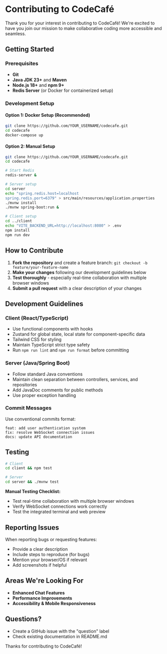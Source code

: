 # Contributing to CodeCafé

Thank you for your interest in contributing to CodeCafé! We're excited to have you join our mission to make collaborative coding more accessible and seamless.

## Getting Started

### Prerequisites

- **Git**
- **Java JDK 23+** and **Maven**
- **Node.js 18+** and **npm 9+**
- **Redis Server** (or Docker for containerized setup)

### Development Setup

#### Option 1: Docker Setup (Recommended)

```bash
git clone https://github.com/YOUR_USERNAME/codecafe.git
cd codecafe
docker-compose up
```

#### Option 2: Manual Setup

```bash
git clone https://github.com/YOUR_USERNAME/codecafe.git
cd codecafe

# Start Redis
redis-server &

# Server setup
cd server
echo "spring.redis.host=localhost
spring.redis.port=6379" > src/main/resources/application.properties
./mvnw install
./mvnw spring-boot:run &

# Client setup
cd ../client
echo "VITE_BACKEND_URL=http://localhost:8080" > .env
npm install
npm run dev
```

## How to Contribute

1. **Fork the repository** and create a feature branch: `git checkout -b feature/your-feature-name`
2. **Make your changes** following our development guidelines below
3. **Test thoroughly** - especially real-time collaboration with multiple browser windows
4. **Submit a pull request** with a clear description of your changes

## Development Guidelines

### Client (React/TypeScript)

- Use functional components with hooks
- Zustand for global state, local state for component-specific data
- Tailwind CSS for styling
- Maintain TypeScript strict type safety
- Run `npm run lint` and `npm run format` before committing

### Server (Java/Spring Boot)

- Follow standard Java conventions
- Maintain clean separation between controllers, services, and repositories
- Add JavaDoc comments for public methods
- Use proper exception handling

### Commit Messages

Use conventional commits format:

```
feat: add user authentication system
fix: resolve WebSocket connection issues
docs: update API documentation
```

## Testing

```bash
# Client
cd client && npm test

# Server
cd server && ./mvnw test
```

**Manual Testing Checklist:**

- Test real-time collaboration with multiple browser windows
- Verify WebSocket connections work correctly
- Test the integrated terminal and web preview

## Reporting Issues

When reporting bugs or requesting features:

- Provide a clear description
- Include steps to reproduce (for bugs)
- Mention your browser/OS if relevant
- Add screenshots if helpful

## Areas We're Looking For

- **Enhanced Chat Features**
- **Performance Improvements**
- **Accessibility & Mobile Responsiveness**

## Questions?

- Create a GitHub issue with the "question" label
- Check existing documentation in README.md

Thanks for contributing to CodeCafé!
